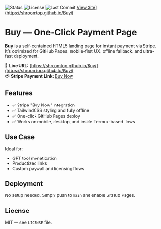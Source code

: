 ![Status](https://img.shields.io/badge/status-production-brightgreen)
![License](https://img.shields.io/github/license/shroomtop/Buy)
![Last Commit](https://img.shields.io/github/last-commit/shroomtop/Buy)
[View Site](https://img.shields.io/badge/view-live-blue?logo=github)](https://shroomtop.github.io/Buy/)
# Buy — One-Click Payment Page

**Buy** is a self-contained HTML5 landing page for instant payment via Stripe. It’s optimized for GitHub Pages, mobile-first UX, offline fallback, and ultra-fast deployment.

🔗 **Live URL:** [https://shroomtop.github.io/Buy/](https://shroomtop.github.io/Buy/)  
💳 **Stripe Payment Link:** [Buy Now](https://buy.stripe.com/3cs162ggTdSm3WEaEE)

## Features

- ✅ Stripe "Buy Now" integration
- ✅ TailwindCSS styling and fully offline
- ✅ One-click GitHub Pages deploy
- ✅ Works on mobile, desktop, and inside Termux-based flows

## Use Case

Ideal for:
- GPT tool monetization
- Productized links
- Custom paywall and licensing flows

## Deployment

No setup needed. Simply push to `main` and enable GitHub Pages.

## License

MIT — see `LICENSE` file.
